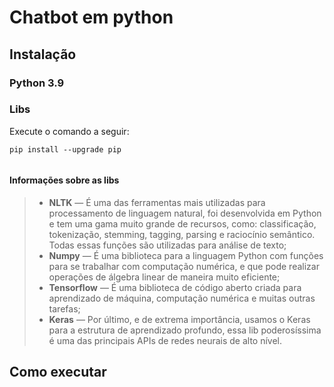 # Chatbot em python

## Instalação
### Python 3.9
### Libs
Execute o comando a seguir:
```
pip install --upgrade pip


```

#### Informações sobre as libs
> * **NLTK** — É uma das ferramentas mais utilizadas para processamento de linguagem natural, foi desenvolvida em Python e tem uma gama muito grande de recursos, como: classificação, tokenização, stemming, tagging, parsing e raciocínio semântico. Todas essas funções são utilizadas para análise de texto;
> * **Numpy** — É uma biblioteca para a linguagem Python com funções para se trabalhar com computação numérica, e que pode realizar operações de álgebra linear de maneira muito eficiente;
> * **Tensorflow** — É uma biblioteca de código aberto criada para aprendizado de máquina, computação numérica e muitas outras tarefas;
> * **Keras** — Por último, e de extrema importância, usamos o Keras para a estrutura de aprendizado profundo, essa lib poderosíssima é uma das principais APIs de redes neurais de alto nível.

## Como executar